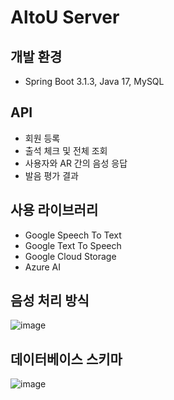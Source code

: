 # AltoU Server
## 개발 환경
- Spring Boot 3.1.3, Java 17, MySQL
## API
- 회원 등록
- 출석 체크 및 전체 조회
- 사용자와 AR 간의 음성 응답
- 발음 평가 결과
## 사용 라이브러리
- Google Speech To Text
- Google Text To Speech
- Google Cloud Storage
- Azure AI
## 음성 처리 방식
![image](https://github.com/Capstone-23-2/Back_SpringBoot/assets/78525791/f73d2375-3dbb-4e9a-b75b-e980f7a52586)
## 데이터베이스 스키마
![image](https://prod-files-secure.s3.us-west-2.amazonaws.com/b2ea2032-00e9-4883-a13b-cb03cf5b2334/f7696e4d-104b-45be-b474-9312f43b5675/Untitled.png)
